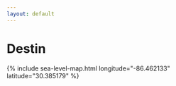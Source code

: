 ```yaml
---
layout: default
---
```



# Destin

{% include sea-level-map.html longitude="-86.462133" latitude="30.385179" %}
